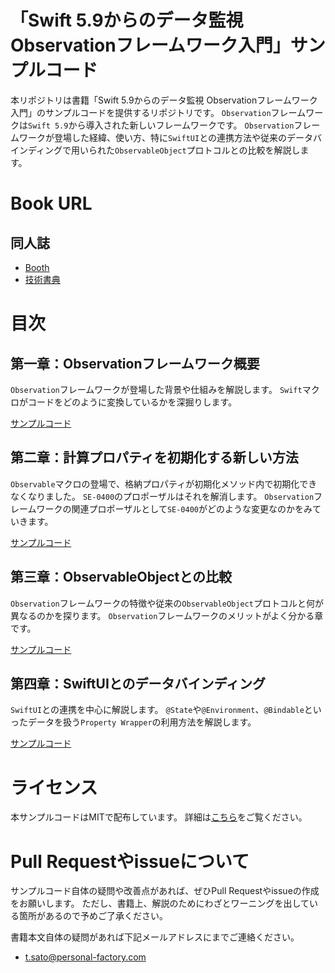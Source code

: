 # 「Swift 5.9からのデータ監視 Observationフレームワーク入門」サンプルコード

本リポジトリは書籍「Swift 5.9からのデータ監視 Observationフレームワーク入門」のサンプルコードを提供するリポジトリです。
`Observation`フレームワークは`Swift 5.9`から導入された新しいフレームワークです。
`Observation`フレームワークが登場した経緯、使い方、特に`SwiftUI`との連携方法や従来のデータバインディングで用いられた`ObservableObject`プロトコルとの比較を解説します。

# Book URL

## 同人誌
* [Booth](https://personal-factory.booth.pm/items/5425394)
* [技術書典](https://techbookfest.org/product/vFjd8cyB0ic0v2a7EECm7u?productVariantID=ksMDDE6xtziytRnpYahstU)

# 目次

## 第一章：Observationフレームワーク概要

`Observation`フレームワークが登場した背景や仕組みを解説します。
`Swift`マクロがコードをどのように変換しているかを深掘りします。

[サンプルコード](https://github.com/SatoTakeshiX/Swift-Observation-HandsOn/tree/main/Chapter1)


## 第二章：計算プロパティを初期化する新しい方法

`Observable`マクロの登場で、格納プロパティが初期化メソッド内で初期化できなくなりました。
`SE-0400`のプロポーザルはそれを解消します。
`Observation`フレームワークの関連プロポーザルとして`SE-0400`がどのような変更なのかをみていきます。

[サンプルコード](https://github.com/SatoTakeshiX/Swift-Observation-HandsOn/tree/main/Chapter2)

## 第三章：ObservableObjectとの比較

`Observation`フレームワークの特徴や従来の`ObservableObject`プロトコルと何が異なるのかを探ります。
`Observation`フレームワークのメリットがよく分かる章です。


[サンプルコード](https://github.com/SatoTakeshiX/Swift-Observation-HandsOn/tree/main/Chapter3)


## 第四章：SwiftUIとのデータバインディング

`SwiftUI`との連携を中心に解説します。
`@State`や`@Environment`、`@Bindable`といったデータを扱う`Property Wrapper`の利用方法を解説します。


[サンプルコード](https://github.com/SatoTakeshiX/Swift-Observation-HandsOn/tree/main/Chapter4)


# ライセンス

本サンプルコードはMITで配布しています。
詳細は[こちら](https://github.com/SatoTakeshiX/Swift-Observation-HandsOn/blob/main/LICENSE)をご覧ください。 

# Pull Requestやissueについて

サンプルコード自体の疑問や改善点があれば、ぜひPull Requestやissueの作成をお願いします。
ただし、書籍上、解説のためにわざとワーニングを出している箇所があるので予めご了承ください。

書籍本文自体の疑問があれば下記メールアドレスにまでご連絡ください。

* t.sato@personal-factory.com
